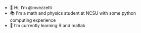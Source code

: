 - 👋 Hi, I’m @mvezzetti
- 📚 I'm a math and physics student at NCSU with some python computing experience
- 🌱 I’m currently learning R and matlab


<!---
mvezzetti/mvezzetti is a ✨ special ✨ repository because its `README.md` (this file) appears on your GitHub profile.
You can click the Preview link to take a look at your changes.
- 📫 How to reach me ...
- 👀 I’m interested in PDE's, fluid dynamics, and statistical mechanics
- 🧩 I'm currently working on an algorithm to solve and generate Sudokus

--->
